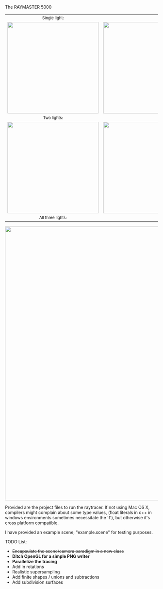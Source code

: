 The RAYMASTER 5000

<table border:0 border-spacing:0 padding:0 margin:0>
<tr>
<td align=center><font size=2>Single light:</font></td>
</tr>
<tr>
<td align=center><a href="http://people.tamu.edu/~mld2443/csce647/pr04/Light 1.png"><img src="http://people.tamu.edu/~mld2443/csce647/pr04/Light 1.png" width=300px></a></td>
<td align=center><a href="http://people.tamu.edu/~mld2443/csce647/pr04/Light 2.png"><img src="http://people.tamu.edu/~mld2443/csce647/pr04/Light 2.png" width=300px></a></td>
<td align=center><a href="http://people.tamu.edu/~mld2443/csce647/pr04/Light 3.png"><img src="http://people.tamu.edu/~mld2443/csce647/pr04/Light 3.png" width=300px></a></td>
</tr>
<tr>
<td align=center><font size=2>Two lights:</font></td>
</tr>
<tr>
<td align=center><a href="http://people.tamu.edu/~mld2443/csce647/pr04/Lights 12.png"><img src="http://people.tamu.edu/~mld2443/csce647/pr04/Lights 12.png" width=300px></a></td>
<td align=center><a href="http://people.tamu.edu/~mld2443/csce647/pr04/Lights 23.png"><img src="http://people.tamu.edu/~mld2443/csce647/pr04/Lights 23.png" width=300px></a></td>
<td align=center><a href="http://people.tamu.edu/~mld2443/csce647/pr04/Lights 13.png"><img src="http://people.tamu.edu/~mld2443/csce647/pr04/Lights 13.png" width=300px></a></td>
</tr>
<tr>
<td align=center><font size=2>All three lights:</font></td>
</tr>
</table>

<a href="http://people.tamu.edu/~mld2443/csce647/pr04/Lights 123.png"><img src="http://people.tamu.edu/~mld2443/csce647/pr04/Lights 123.png" width=900px></a>

Provided are the project files to run the raytracer. If not using Mac OS X, compilers might complain about some type values, (float literals in c++ in windows environments sometimes necessitate the 'f'), but otherwise it's cross platform compatible.

I have provided an example scene, "example.scene" for testing purposes.

TODO List:
* <strike>Encapsulate the scene/camera paradigm in a new class</strike>
* <b>Ditch OpenGL for a simple PNG writer</b>
* <b>Parallelize the tracing</b>
* Add in rotations
* Realistic supersampling
* Add finite shapes / unions and subtractions
* Add subdivision surfaces
